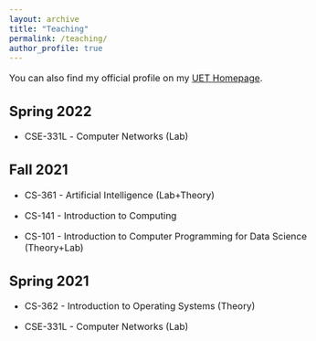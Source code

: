 ```yaml
---
layout: archive
title: "Teaching"
permalink: /teaching/
author_profile: true
---
```


<style type="text/css">
  body{
  font-size: 12pt;
}
</style>

You can also find my official profile on my [UET Homepage](https://www.uet.edu.pk/faculties/facultiesinfo/facultyinfo?fac_id=1368).
  
Spring 2022
------
* CSE-331L -  <font size="3">Computer Networks (Lab)</font> 
<!--   * This course introduces the fundamental problems of computer
    networking, from sending bits over wires to running distributed applications. -->
    
Fall 2021
------
* CS-361 - Artificial Intelligence (Lab+Theory)
<!--   * This is an introductory course in Artificial Intelligence. It includes introduction to A.I, 
  Intelligent Agent, Searching, Game Playing and Basics of Machine learning. -->
  
* CS-141 - Introduction to Computing
<!--   * This broad-based, entry-level course provides a general overview of the main concepts in
  computing. Topics studied include the history and evolution of computers, central processing
  unit, data storage, input/output devices, multimedia, operating systems, programming languages,
  networking, data structures and File Management. -->

* CS-101 - Introduction to Computer Programming for Data Science (Theory+Lab)
<!--   * This is a basic introduction to Python programming for Data Science. The course covers basics of
  python including data types, conditional statements, loops, data structures and exception handling. -->

Spring 2021
------
* CS-362 - Introduction to Operating Systems (Theory)
<!--   * This is designed to be the first undergraduate level course with the main objective of teaching
  students the concepts and principles that underlie the design and implementation of
  operating system. -->

* CSE-331L - Computer Networks (Lab)
<!--   * This course introduces the fundamental problems of computer
  networking, from sending bits over wires to running distributed applications. -->
  
